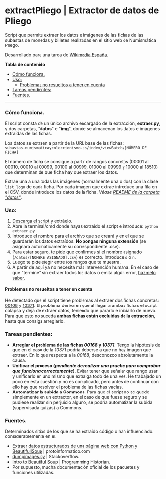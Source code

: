 # extractPliego | Extractor de datos de Pliego
Script que permite extraer los datos e imágenes de las fichas de las subastas de monedas y billetes realizadas en el sitio web de Numismática Pliego.

Desarrollado para una tarea de [Wikimedia España](https://wikimedia.es).

**Tabla de contenido**
- [Cómo funciona.](#cmo-funciona)
- [Uso:](#uso)
	- [Problemas no resueltos a tener en cuenta](#problemas-no-resueltos-a-tener-en-cuenta)
- [Tareas pendientes:](#tareas-pendientes)
- [Fuentes.](#fuentes)
----
### Cómo funciona.
El script consta de un único archivo encargado de la extracción,  **extraer.py**, y dos carpetas, "**datos**" e "**img**", donde se almacenan los datos e imágenes extraídas de las fichas.

Los datos se extraen a partir de la URL base de las fichas:
`subastas.numismaticaycoleccionismo.es/index/viewBatch/[NÚMERO DE FICHA]`

El número de ficha se consigue a partir de rangos concretos (00001 al 00010, 00010 al 00099, 00100 al 00999, 01000 al 09999 y 10000 al 18510) que determinan de que ficha hay que extraer los datos.

Extrae una a una todas las imágenes (normalmente una o dos) con la clase `list_logo` de cada ficha. Por cada imagen que extrae introduce una fila en el CSV, donde introduce los datos de la ficha. *Véase [README de la carpeta "datos"](https://github.com/distriker/extractPliego/tree/master/datos)*.

### Uso:
1. [Descarga el script](https://github.com/distriker/extractPliego/archive/master.zip) y extráelo.
2. Abre la terminal/cmd donde hayas extraído el script e introduce: `python extraer.py`
3. Introduce el nombre para el archivo que se creará y en el que se guardarán los datos extraídos. **No pongas ninguna extensión** (se asignará automáticamente su correspondiente .csv).
4. Para estar seguro, te pide que confirmes si el nombre asignado (`/datos/[NOMBRE ASIGNADO].csv`) es correcto. Introduce `s` o `n`.
5. Luego te pide elegir entre los rangos que te muestra.
6. A partir de aquí ya no necesita más intervención humana. En el caso de que "termine" sin extraer todos los datos o emita algún error, [házmelo saber](https://github.com/distriker/extractPliego/issues).
#### Problemas no resueltos a tener en cuenta
He detectado que el script tiene problemas al extraer dos fichas concretas: [00168](http://subastas.numismaticaycoleccionismo.es/index/viewBatch/00168) y [10371](http://subastas.numismaticaycoleccionismo.es/index/viewBatch/10371). El problema deriva en que al llegar a ambas fichas el script colapsa y deja de extraer datos, teniendo que pararlo e iniciarlo de nuevo. Para que esto no suceda **ambas fichas están excluidas de la extracción**, hasta que consiga arreglarlo.

### Tareas pendientes:
- **Arreglar el problema de las fichas *00168* y *10371***. Tengo la hipótesis de que en el caso de la *10371* podría deberse a que no hay imagen que extraer. En lo que respecta a la *00168*, desconozco absolutamente la causa.
- **Unificar el proceso (*pendiente de realizar una prueba para comprobar que funciona correctamente*)**. Evitar tener que señalar que rango usar y unificarlo en uno mismo que extraiga todo de una vez. He trabajado un poco en esta cuestión y no es complicado, pero antes de continuar con ello hay que resolver el problema de las fichas vacías.
- **Automatizar la subida a Commons**. Para que el script no se quede simplemente en un extractor, en el caso de que fuese seguro y se pudiese realizar sin perjuicio alguno, se podría automatizar la subida (supervisada quizás) a Commons.

### Fuentes.
Determinados sitios de los que se ha extraído código o han influenciado.
considerablemente en él.
- [Extraer datos estructurados de una página web con Python y BeautifullSoup](http://bit.ly/1ZpK4Ek) | protoinformatico.com
- [dumpimages.py](http://bit.ly/1VGtBg7) | Stackoverflow.
- [Intro to Beautiful Soup](http://bit.ly/25G3AA7) | Programming Historian.
- Por supuesto, mucha documentación oficial de los paquetes y funciones utilizadas.
